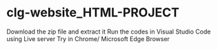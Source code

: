 # clg-website_HTML-PROJECT
Download the zip file and extract it
Run the codes in Visual Studio Code using Live server
Try in Chrome/ Microsoft Edge Browser
